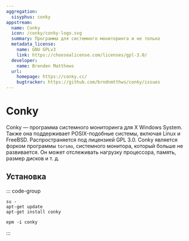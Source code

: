 ```yaml
---
aggregation:
  sisyphus: conky
appstream:
  name: Conky
  icon: /conky/сonky-logo.svg
  summary: Программа для системного мониторинга и не только
  metadata_license:
    name: GNU GPLv3
    link: https://choosealicense.com/licenses/gpl-3.0/
  developer:
    name: Brenden Matthews
  url:
    homepage: https://conky.cc/
    bugtracker: https://github.com/brndnmtthws/conky/issues
---
```


# Conky

Conky — программа системного мониторинга для X Windows System. Также она поддерживает POSIX-подобные системы, включая Linux и FreeBSD. Распространяется под лицензией GPL 3.0. Conky является форком программы `torsmo`, системного монитора, который больше не развивается. Он может отслеживать нагрузку процессора, память, размер дисков и т. д.

## Установка

::: code-group

```shell[apt-get]
su -
apt-get update
apt-get install conky
```

```shell[epm]
epm -i conky
```

:::
